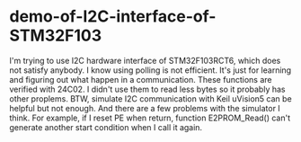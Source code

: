 # demo-of-I2C-interface-of-STM32F103
I'm trying to use I2C hardware interface of STM32F103RCT6, which does not satisfy anybody. 
I know using polling is not efficient. It's just for learning and figuring out what happen in a communication.
These functions are verified with 24C02. I didn't use them to read less bytes so it probably has other proplems.
BTW, simulate I2C communication with Keil uVision5 can be helpful but not enough. 
And there are a few problems with the simulator I think. For example, if I reset PE when return, function E2PROM_Read() can't generate another start condition when I call it again.
